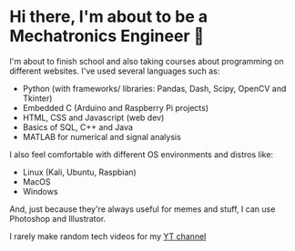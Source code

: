 # Hi there, I'm about to be a Mechatronics Engineer :jack_o_lantern:

I'm about to finish school and also taking courses about programming on different websites. I've used several languages such as:
* Python (with frameworks/ libraries: Pandas, Dash, Scipy, OpenCV and Tkinter)
* Embedded C (Arduino and Raspberry Pi projects)
* HTML, CSS and Javascript (web dev)
* Basics of SQL, C++ and Java
* MATLAB for numerical and signal analysis

I also feel comfortable with different OS environments and distros like:
* Linux (Kali, Ubuntu, Raspbian)
* MacOS
* Windows

And, just because they're always useful for memes and stuff, I can use Photoshop and Illustrator.

I rarely make random tech videos for my [YT channel](https://www.youtube.com/channel/UCtYj0Ynyf3R3MOAxOC6Mzxg)

<!--
**areg-pi/areg-pi** is a ✨ _special_ ✨ repository because its `README.md` (this file) appears on your GitHub profile.

Here are some ideas to get you started:

- 🔭 I’m currently working on ...
- 🌱 I’m currently learning ...
- 👯 I’m looking to collaborate on ...
- 🤔 I’m looking for help with ...
- 💬 Ask me about ...
- 📫 How to reach me: ...
- 😄 Pronouns: ...
- ⚡ Fun fact: ...
-->
